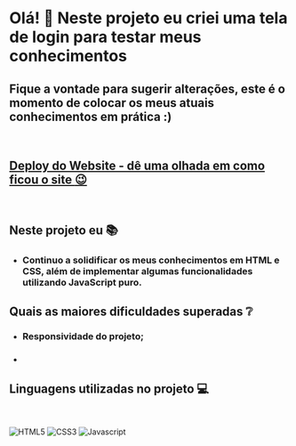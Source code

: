 
# Olá! :raising_hand: Neste projeto eu criei uma tela de login para testar meus conhecimentos

## Fique a vontade para sugerir alterações, este é o momento de colocar os meus atuais conhecimentos em prática :)
<br>

## [Deploy do Website - dê uma olhada em como ficou o site :wink: ](mpnmateus.github.io/telalogin/)
<br>

## Neste projeto eu :books:
- ### Continuo a solidificar os meus conhecimentos em HTML e CSS, além de implementar algumas funcionalidades utilizando JavaScript puro.

## Quais as maiores dificuldades superadas :grey_question:

- ### Responsividade do projeto;
- ###

## Linguagens utilizadas no projeto :computer:
<br>

![HTML5](https://img.shields.io/badge/HTML5-E34F26?style=for-the-badge&logo=html5&logoColor=white)
![CSS3](https://img.shields.io/badge/CSS3-1572B6?style=for-the-badge&logo=css3&logoColor=white)
![Javascript](https://img.shields.io/badge/JavaScript-F7DF1E?style=for-the-badge&logo=javascript&logoColor=black)

<br>




